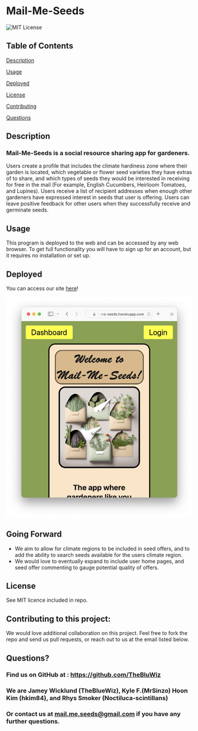 # Mail-Me-Seeds

![MIT License](https://img.shields.io/badge/license-MIT-green)

## Table of Contents

[Description](#description)

[Usage](#usage)

[Deployed](#deployed)

[License](#license)

[Contributing](#contributing)

[Questions](#questions)

## Description

### Mail-Me-Seeds is a social resource sharing app for gardeners. 
Users create a profile that includes the climate hardiness zone where their garden is located, which vegetable or flower
seed varieties they have extras of to share, and which types of seeds they would be interested in
receiving for free in the mail (For example, English Cucumbers, Heirloom Tomatoes, and Lupines). Users receive a list of recipient addresses when enough other gardeners have expressed interest in seeds that user is offering. Users can leave positive feedback for other users when they successfully receive and germinate seeds.

## Usage

This program is deployed to the web and can be accessed by any web browser. To get full functionality you will have to sign up for an account, but it requires no installation or set up.

## Deployed
You can access our site [here](https://mail-me-seeds.herokuapp.com)!

![site image](./assets/images/screenshot.png)

## Going Forward
- We aim to allow for climate regions to be included in seed offers, and to add the ability to search seeds available for the users climate region. 
- We would love to eventually expand to include user home pages, and seed offer commenting to gauge potential quality of offers.

## License

See MIT licence included in repo.

## Contributing to this project:
We would love additional collaboration on this project. Feel free to fork the repo and send us pull requests, or reach out to us at the email listed below.

## Questions?

### Find us on GitHub at : <https://github.com/TheBluWiz>

### We are Jamey Wicklund (TheBlueWiz), Kyle F.(MrSinzo) Hoon Kim (hkim84), and Rhys Smoker (Noctiluca-scintillans)

### Or contact us at mail.me.seeds@gmail.com if you have any further questions.
